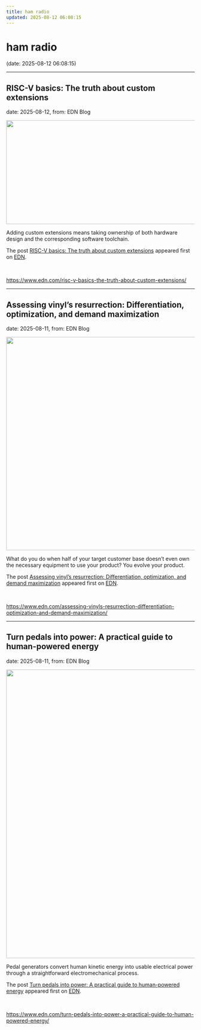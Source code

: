 ```yaml
---
title: ham radio
updated: 2025-08-12 06:08:15
---
```


# ham radio

(date: 2025-08-12 06:08:15)

---

## RISC-V basics: The truth about custom extensions

date: 2025-08-12, from: EDN Blog

<img width="624" height="277" src="https://www.edn.com/wp-content/uploads/hero-image-risc-v-cores-and-extensions.png?fit=624%2C277" class="webfeedsFeaturedVisual wp-post-image" alt="" style="display: block; margin-bottom: 5px; clear:both;max-width: 100%;" link_thumbnail="" decoding="async" fetchpriority="high" srcset="https://www.edn.com/wp-content/uploads/hero-image-risc-v-cores-and-extensions.png?w=624 624w, https://www.edn.com/wp-content/uploads/hero-image-risc-v-cores-and-extensions.png?w=300 300w" sizes="(max-width: 624px) 100vw, 624px" /><p>Adding custom extensions means taking ownership of both hardware design and the corresponding software toolchain.</p>
<p>The post <a href="https://www.edn.com/risc-v-basics-the-truth-about-custom-extensions/">RISC-V basics: The truth about custom extensions</a> appeared first on <a href="https://www.edn.com">EDN</a>.</p>
 

<br> 

<https://www.edn.com/risc-v-basics-the-truth-about-custom-extensions/>

---

## Assessing vinyl’s resurrection: Differentiation, optimization, and demand maximization

date: 2025-08-11, from: EDN Blog

<img width="566" height="569" src="https://www.edn.com/wp-content/uploads/Fluance-turntable.png?fit=566%2C569" class="webfeedsFeaturedVisual wp-post-image" alt="" style="display: block; margin-bottom: 5px; clear:both;max-width: 100%;" link_thumbnail="" decoding="async" loading="lazy" srcset="https://www.edn.com/wp-content/uploads/Fluance-turntable.png?w=566 566w, https://www.edn.com/wp-content/uploads/Fluance-turntable.png?w=150 150w, https://www.edn.com/wp-content/uploads/Fluance-turntable.png?w=298 298w" sizes="auto, (max-width: 566px) 100vw, 566px" /><p>What do you do when half of your target customer base doesn’t even own the necessary equipment to use your product? You evolve your product.</p>
<p>The post <a href="https://www.edn.com/assessing-vinyls-resurrection-differentiation-optimization-and-demand-maximization/">Assessing vinyl’s resurrection: Differentiation, optimization, and demand maximization</a> appeared first on <a href="https://www.edn.com">EDN</a>.</p>
 

<br> 

<https://www.edn.com/assessing-vinyls-resurrection-differentiation-optimization-and-demand-maximization/>

---

## Turn pedals into power: A practical guide to human-powered energy

date: 2025-08-11, from: EDN Blog

<img width="1024" height="770" src="https://www.edn.com/wp-content/uploads/0-Pedal-Generator-Intro-Art_TK.jpg?fit=1024%2C770" class="webfeedsFeaturedVisual wp-post-image" alt="" style="display: block; margin-bottom: 5px; clear:both;max-width: 100%;" link_thumbnail="" decoding="async" loading="lazy" srcset="https://www.edn.com/wp-content/uploads/0-Pedal-Generator-Intro-Art_TK.jpg?w=1024 1024w, https://www.edn.com/wp-content/uploads/0-Pedal-Generator-Intro-Art_TK.jpg?w=300 300w, https://www.edn.com/wp-content/uploads/0-Pedal-Generator-Intro-Art_TK.jpg?w=768 768w" sizes="auto, (max-width: 1024px) 100vw, 1024px" /><p>Pedal generators convert human kinetic energy into usable electrical power through a straightforward electromechanical process.</p>
<p>The post <a href="https://www.edn.com/turn-pedals-into-power-a-practical-guide-to-human-powered-energy/">Turn pedals into power: A practical guide to human-powered energy</a> appeared first on <a href="https://www.edn.com">EDN</a>.</p>
 

<br> 

<https://www.edn.com/turn-pedals-into-power-a-practical-guide-to-human-powered-energy/>

